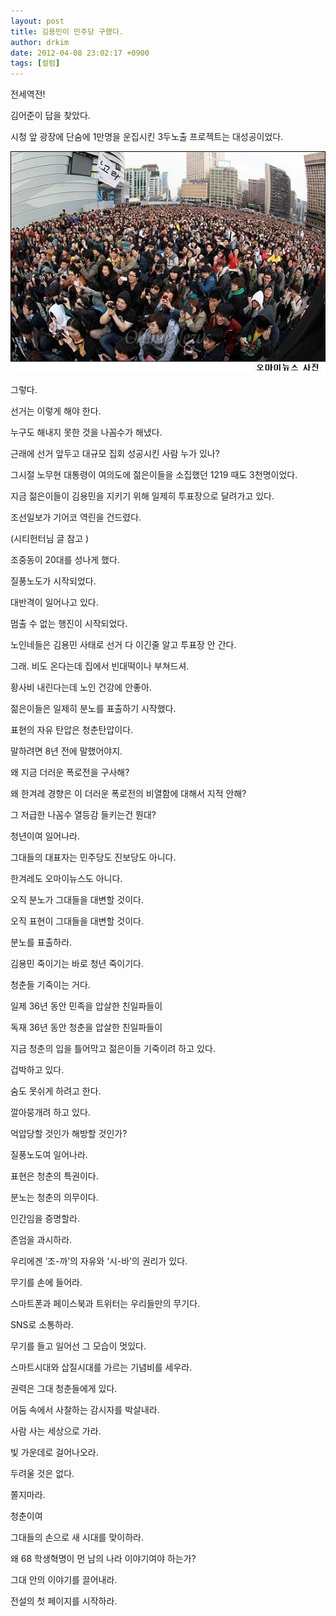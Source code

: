 ```yaml
---
layout: post
title: 김용민이 민주당 구했다.
author: drkim
date: 2012-04-08 23:02:17 +0900
tags: [컬럼]
---
```

  
전세역전!

김어준이 답을 찾았다.

시청 앞 광장에 단숨에 1만명을 운집시킨 3두노출 프로젝트는 대성공이었다.



 ![](/files/attach/images/199/023/253/201.JPG)



그렇다. 

선거는 이렇게 해야 한다.

누구도 해내지 못한 것을 나꼼수가 해냈다.

근래에 선거 앞두고 대규모 집회 성공시킨 사람 누가 있나?

그시절 노무현 대통령이 여의도에 젊은이들을 소집했던 1219 때도 3천명이었다. 

지금 젊은이들이 김용민을 지키기 위해 일제히 투표장으로 달려가고 있다.

조선일보가 기어코 역린을 건드렸다.

(시티헌터님 글 참고 )

조중동이 20대를 성나게 했다.

질풍노도가 시작되었다.

대반격이 일어나고 있다.

멈출 수 없는 행진이 시작되었다.

노인네들은 김용민 사태로 선거 다 이긴줄 알고 투표장 안 간다.

그래. 비도 온다는데 집에서 빈대떡이나 부쳐드셔.

황사비 내린다는데 노인 건강에 안좋아.

젊은이들은 일제히 분노를 표출하기 시작했다.

표현의 자유 탄압은 청춘탄압이다.

말하려면 8년 전에 말했어야지.

왜 지금 더러운 폭로전을 구사해?

왜 한겨레 경향은 이 더러운 폭로전의 비열함에 대해서 지적 안해?

그 저급한 나꼼수 열등감 들키는건 뭔대?

청년이여 일어나라.

그대들의 대표자는 민주당도 진보당도 아니다.

한겨레도 오마이뉴스도 아니다.

오직 분노가 그대들을 대변할 것이다.

오직 표현이 그대들을 대변할 것이다.

분노를 표출하라.

김용민 죽이기는 바로 청년 죽이기다.

청춘들 기죽이는 거다.

일제 36년 동안 민족을 압살한 친일파들이

독재 36년 동안 청춘을 압살한 친일파들이

지금 청춘의 입을 틀어막고 젊은이들 기죽이려 하고 있다.

겁박하고 있다.

숨도 못쉬게 하려고 한다.

깔아뭉개려 하고 있다.

억압당할 것인가 해방할 것인가?

질풍노도여 일어나라.

표현은 청춘의 특권이다.

분노는 청춘의 의무이다.

인간임을 증명할라.

존엄을 과시하라.

우리에겐 ‘조-까’의 자유와 ‘시-바’의 권리가 있다.

무기를 손에 들어라.

스마트폰과 페이스북과 트위터는 우리들만의 무기다. 

SNS로 소통하라.

무기를 들고 일어선 그 모습이 멋있다.

스마트시대와 삽질시대를 가르는 기념비를 세우라.

권력은 그대 청춘들에게 있다.

어둠 속에서 사찰하는 감시자를 박살내라.

사람 사는 세상으로 가라.

빛 가운데로 걸어나오라.

두려울 것은 없다.

쫄지마라.

청춘이여 

그대들의 손으로 새 시대를 맞이하라.

왜 68 학생혁명이 먼 남의 나라 이야기여야 하는가?

그대 안의 이야기를 끌어내라.

전설의 첫 페이지를 시작하라.